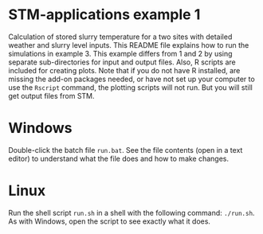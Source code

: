 # STM-applications example 1
Calculation of stored slurry temperature for a two sites with detailed weather and slurry level inputs.
This README file explains how to run the simulations in example 3.
This example differs from 1 and 2 by using separate sub-directories for input and output files.
Also, R scripts are included for creating plots.
Note that if you do not have R installed, are missing the add-on packages needed, or have not set up your computer to use the `Rscript` command, the plotting scripts will not run.
But you will still get output files from STM.

# Windows
Double-click the batch file `run.bat`.
See the file contents (open in a text editor) to understand what the file does and how to make changes.

# Linux
Run the shell script `run.sh` in a shell with the following command: `./run.sh`.
As with Windows, open the script to see exactly what it does.

